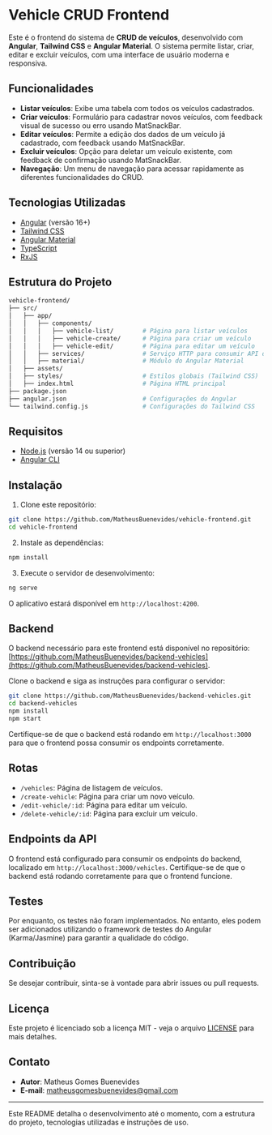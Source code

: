 
# Vehicle CRUD Frontend

Este é o frontend do sistema de **CRUD de veículos**, desenvolvido com **Angular**, **Tailwind CSS** e **Angular Material**. O sistema permite listar, criar, editar e excluir veículos, com uma interface de usuário moderna e responsiva.

## Funcionalidades

- **Listar veículos**: Exibe uma tabela com todos os veículos cadastrados.
- **Criar veículos**: Formulário para cadastrar novos veículos, com feedback visual de sucesso ou erro usando MatSnackBar.
- **Editar veículos**: Permite a edição dos dados de um veículo já cadastrado, com feedback usando MatSnackBar.
- **Excluir veículos**: Opção para deletar um veículo existente, com feedback de confirmação usando MatSnackBar.
- **Navegação**: Um menu de navegação para acessar rapidamente as diferentes funcionalidades do CRUD.

## Tecnologias Utilizadas

- [Angular](https://angular.io/) (versão 16+)
- [Tailwind CSS](https://tailwindcss.com/)
- [Angular Material](https://material.angular.io/)
- [TypeScript](https://www.typescriptlang.org/)
- [RxJS](https://rxjs.dev/)

## Estrutura do Projeto

```bash
vehicle-frontend/
├── src/
│   ├── app/
│   │   ├── components/
│   │   │   ├── vehicle-list/        # Página para listar veículos
│   │   │   ├── vehicle-create/      # Página para criar um veículo
│   │   │   ├── vehicle-edit/        # Página para editar um veículo
│   │   ├── services/                # Serviço HTTP para consumir API de veículos
│   │   ├── material/                # Módulo do Angular Material
│   ├── assets/
│   ├── styles/                      # Estilos globais (Tailwind CSS)
│   ├── index.html                   # Página HTML principal
├── package.json
├── angular.json                     # Configurações do Angular
└── tailwind.config.js               # Configurações do Tailwind CSS
```

## Requisitos

- [Node.js](https://nodejs.org/) (versão 14 ou superior)
- [Angular CLI](https://angular.io/cli)

## Instalação

1. Clone este repositório:

```bash
git clone https://github.com/MatheusBuenevides/vehicle-frontend.git
cd vehicle-frontend
```

2. Instale as dependências:

```bash
npm install
```

3. Execute o servidor de desenvolvimento:

```bash
ng serve
```

O aplicativo estará disponível em `http://localhost:4200`.

## Backend

O backend necessário para este frontend está disponível no repositório: [https://github.com/MatheusBuenevides/backend-vehicles](https://github.com/MatheusBuenevides/backend-vehicles).

Clone o backend e siga as instruções para configurar o servidor:

```bash
git clone https://github.com/MatheusBuenevides/backend-vehicles.git
cd backend-vehicles
npm install
npm start
```

Certifique-se de que o backend está rodando em `http://localhost:3000` para que o frontend possa consumir os endpoints corretamente.

## Rotas

- `/vehicles`: Página de listagem de veículos.
- `/create-vehicle`: Página para criar um novo veículo.
- `/edit-vehicle/:id`: Página para editar um veículo.
- `/delete-vehicle/:id`: Página para excluir um veículo.

## Endpoints da API

O frontend está configurado para consumir os endpoints do backend, localizado em `http://localhost:3000/vehicles`. Certifique-se de que o backend está rodando corretamente para que o frontend funcione.

## Testes

Por enquanto, os testes não foram implementados. No entanto, eles podem ser adicionados utilizando o framework de testes do Angular (Karma/Jasmine) para garantir a qualidade do código.

## Contribuição

Se desejar contribuir, sinta-se à vontade para abrir issues ou pull requests.

## Licença

Este projeto é licenciado sob a licença MIT - veja o arquivo [LICENSE](LICENSE) para mais detalhes.

## Contato

- **Autor**: Matheus Gomes Buenevides
- **E-mail**: [matheusgomesbuenevides@gmail.com](mailto:matheusgomesbuenevides@gmail.com)

---

Este README detalha o desenvolvimento até o momento, com a estrutura do projeto, tecnologias utilizadas e instruções de uso.
